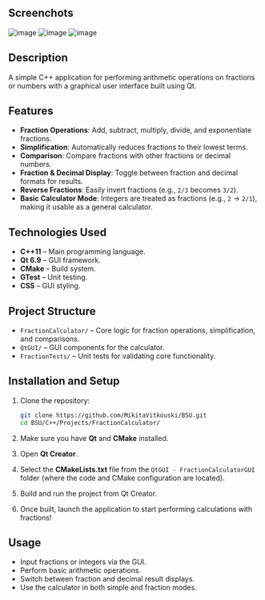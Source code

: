 ## Screenchots
![image](https://github.com/user-attachments/assets/1ad32900-4c56-4690-b0da-a7e9998c60d9)
![image](https://github.com/user-attachments/assets/eb8f7ae3-6462-4fde-9611-592d05ad1c29)
![image](https://github.com/user-attachments/assets/4e093a92-55d2-4c07-aaaf-6c58a40934b0)

## Description

A simple C++ application for performing arithmetic operations on fractions or numbers with a graphical user interface built using Qt.

## Features

- **Fraction Operations**: Add, subtract, multiply, divide, and exponentiate fractions.
- **Simplification**: Automatically reduces fractions to their lowest terms.
- **Comparison**: Compare fractions with other fractions or decimal numbers.
- **Fraction & Decimal Display**: Toggle between fraction and decimal formats for results.
- **Reverse Fractions**: Easily invert fractions (e.g., `2/3` becomes `3/2`).
- **Basic Calculator Mode**: Integers are treated as fractions (e.g., `2` → `2/1`), making it usable as a general calculator.

## Technologies Used

- **C++11** – Main programming language.
- **Qt 6.9** – GUI framework.
- **CMake** – Build system.
- **GTest** – Unit testing.
- **CSS** – GUI styling.
  
## Project Structure

- `FractionCalculator/` – Core logic for fraction operations, simplification, and comparisons.
- `QtGUI/` – GUI components for the calculator.
- `FractionTests/` – Unit tests for validating core functionality.

## Installation and Setup

1. Clone the repository:

   ```bash
   git clone https://github.com/MikitaVitkouski/BSU.git
   cd BSU/C++/Projects/FractionCalculator/
   ```

2. Make sure you have **Qt** and **CMake** installed.

3. Open **Qt Creator**.

4. Select the **CMakeLists.txt** file from the `QtGUI - FractionCalculatorGUI` folder (where the code and CMake configuration are located).

5. Build and run the project from Qt Creator.

6. Once built, launch the application to start performing calculations with fractions!

## Usage

- Input fractions or integers via the GUI.
- Perform basic arithmetic operations.
- Switch between fraction and decimal result displays.
- Use the calculator in both simple and fraction modes.
